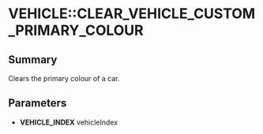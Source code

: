 # VEHICLE::CLEAR_VEHICLE_CUSTOM_PRIMARY_COLOUR

## Summary
Clears the primary colour of a car.

## Parameters
* **VEHICLE_INDEX** vehicleIndex
